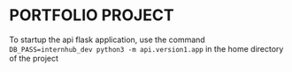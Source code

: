 # PORTFOLIO PROJECT

To startup the api flask application, use the command
```DB_PASS=internhub_dev python3 -m api.version1.app```
in the home directory of the project

